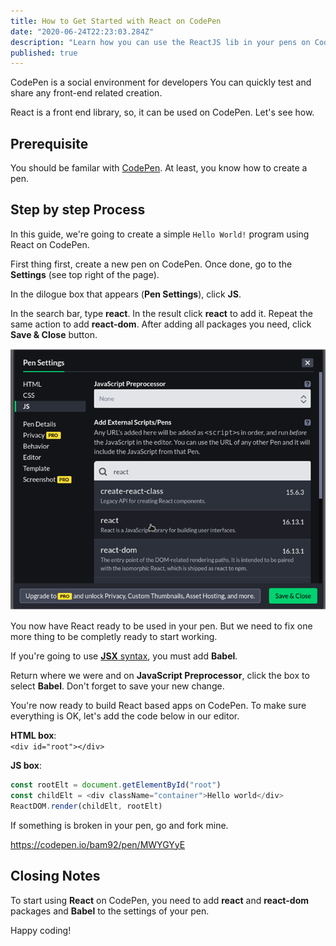 ```yaml
---
title: How to Get Started with React on CodePen
date: "2020-06-24T22:23:03.284Z"
description: "Learn how you can use the ReactJS lib in your pens on Codepen.io "
published: true
---
```


CodePen is a social environment for developers You can quickly test and share any front-end related creation.

React is a front end library, so, it can be used on CodePen. Let's see how.

## Prerequisite

You should be familar with [CodePen](https://codepen.io/pen/). At least, you know how to create a pen.

## Step by step Process

In this guide, we're going to create a simple `Hello World!` program using React on CodePen.

First thing first, create a new pen on CodePen. Once done, go to the **Settings** (see top right of the page).

In the dilogue box that appears (**Pen Settings**), click **JS**.

In the search bar, type **react**. In the result click **react** to add it. Repeat the same action to add **react-dom**. After adding all packages you need, click **Save & Close** button.

![CodePen Setting](add-react.png "CodePen Setting")

You now have React ready to be used in your pen. But we need to fix one more thing to be completly ready to start working.

If you're going to use [**JSX** syntax](blog/jsx-syntax-how-to), you must add **Babel**.

Return where we were and on **JavaScript Preprocessor**, click the box to select **Babel**. Don't forget to save your new change.

You're now ready to build React based apps on CodePen. To make sure everything is OK, let's add the code below in our editor.

**HTML box**:<br> `<div id="root"></div>`

**JS box**: <br>

```js
const rootElt = document.getElementById("root")
const childElt = <div className="container">Hello world</div>
ReactDOM.render(childElt, rootElt)
```
If something is broken in your pen, go and fork mine.

https://codepen.io/bam92/pen/MWYGYyE


## Closing Notes
To start using **React** on CodePen, you need to add **react** and **react-dom** packages and **Babel** to the settings of your pen.

Happy coding!
